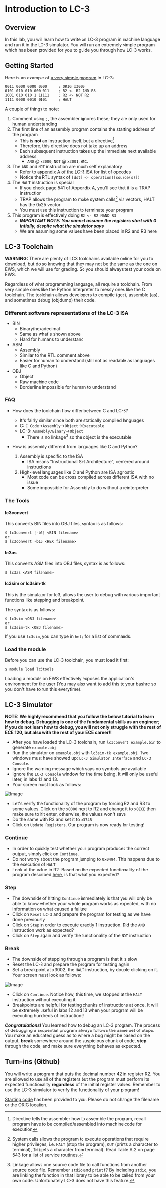 # Introduction to LC-3
## Overview
In this lab, you will learn how to write an LC-3 program in machine language and run it in the LC-3 simulator. You will run an extremely simple program which has been provided for you to guide you through how LC-3 works.

## Getting Started
Here is an example of [a very simple program](./example.bin) in LC-3:

```
0011 0000 0000 0000     ; ORIG x3000
0101 010 010 000 011    ; R2 <- R2 AND R3
1001 010 010 1 11111    ; R2 <- NOT R2
1111 0000 0010 0101     ; HALT
```

A couple of things to note:
1. Comment using `;`, the assembler ignores these; they are only used for human understanding
2. The first line of an assembly program contains the starting address of the program
    * This is **not** an instruction itself, but a directive[^1]
    * Therefore, this directive does not take up an address
    * Each subsequent instruction takes up the immediate next available address
        - `AND` @ `x3000`, `NOT` @ `x3001`, etc.
3. The `AND` and `NOT` instruction are much self explanatory
    * Refer to [appendix A of the LC-3 ISA](https://www.jmeiners.com/lc3-vm/supplies/lc3-isa.pdf) for list of opcodes
    * Notice the RTL syntax of `[dst] <- operation([source(s)])`
4. The `HALT` instruction is special
    * If you check page 541 of Appendix A, you'll see that it is a TRAP instruction
    * TRAP allows the program to make system calls[^2] via vectors, HALT has the 0x25 vector
    * You must use this instruction to terminate your program
5. This program is effectively doing `R2 <- R2 NAND R3`
    * ***IMPORTANT NOTE: You cannot assume the registers start with 0 intially, despite what the simulator says***
    * We are assuming some values have been placed in R2 and R3 here

## LC-3 Toolchain
**WARNING:** There are plenty of LC3 toolchains available online for you to download, but do so knowing that they may not be the same as the one on EWS, which we will use for grading. So you should always test your code on EWS.

Regardless of what programming language, all require a toolchain. From very simple ones like the Python Interpreter to messy ones like the C toolchain. The toolchain allows developers to compile (gcc), assemble (as), and sometimes debug (objdump) their code.

### Different software representations of the LC-3 ISA
- BIN
    * Binary/hexadecimal
    * Same as what's shown above
    * Hard for humans to understand
- ASM
    * Assembly
    * Similar to the RTL comment above
    * Easier for human to understand (still not as readable as languages like C and Python)
- OBJ
    * Object
    * Raw machine code
    * Borderline impossible for human to understand

### FAQ
- How does the toolchain flow differ between C and LC-3?
    * It's fairly similar since both are statically compiled languages
    * C: `C Code`->`Assembly`->`Object`->`Executable`
    * LC-3: `Assmebly/Binary`->`Object`
        - There is no linkage[^3] so the object is the executable

- How is assembly different from languages like C and Python?
    1. Assembly is specific to the ISA
        * ISA means "Instructional Set Architecture", centered around instructions
    2. High-level languages like C and Python are ISA agnostic
        * Most code can be cross compiled across different ISA with no issue
        * Some impossible for Assembly to do without a reinterpreter

### The Tools
#### lc3convert
This converts BIN files into OBJ files, syntax is as follows:
```
$ lc3convert [-b2] <BIN filename>
or
$ lc3convert -b16 <HEX filename>
```

#### lc3as
This converts ASM files into OBJ files, syntax is as follows:
```
$ lc3as <ASM filename>
```

#### lc3sim or lc3sim-tk
This is the simulator for lc3, allows the user to debug with various important functions like stepping and breakpoint.

The syntax is as follows:
```
$ lc3sim <OBJ filename>
or
$ lc3sim-tk <OBJ filename>
```
If you use `lc3sim`, you can type in `help` for a list of commands.

### Load the module
Before you can use the LC-3 toolchain, you must load it first:
```
$ module load lc3tools
```
Loading a module on EWS effectively exposes the application's environment for the user (You may also want to add this to your bashrc so you don't have to run this everytime).

## LC-3 Simulator
**NOTE: We highly recommend that you follow the below tutorial to learn how to debug. Debugging is one of the fundamental skills as an engineer; if you do not learn how to debug, you will not only struggle with the rest of ECE 120, but also with the rest of your ECE career!!**

- After you have loaded the LC-3 toolchain, run `lc3convert example.bin` to generate `example.obj`
- Run the simulator on `example.obj` with `lc3sim-tk example.obj`. Two windows must have showed up: `LC-3 Simulator Interface` and `LC-3 Console`.
- Ignore the warning message which says no symbols are available
- Ignore the `LC-3 Console` window for the time being. It will only be useful later, in labs 12 and 13.
- Your screen must look as follows: 

![Image](./img/lc3sim.png)

- Let's verify the functionality of the program by forcing R2 and R3 to some values. Click on the `x0000` next to R2 and change it to `x0ECE` then make sure to hit enter, otherwise, the values won't save
- Do the same with R3 and set it to `x374B`
- Click on `Update Registers`. Our program is now ready for testing!
### Continue

- In order to quickly test whether your program produces the correct output, simply click on `Continue`.
- Do not worry about the program jumping to `0x0494`. This happens due to the execution of `HALT`
- Look at the value in R2. Based on the expected functionality of the program described [here](#getting-started), is that what you expected?

### Step

- The downside of hitting `Continue` immediately is that you will only be able to know whether your whole program works as expected, with no information on what caused a failure
- Click on `Reset LC-3` and prepare the program for testing as we have done previously
- Click on `Step` in order to execute exactly 1 instruction. Did the `AND` instruction work as expected?
- Click on `Step` again and verify the functionality of the `NOT` instruction

### Break

- The downside of stepping through a program is that it is slow
- Reset the LC-3 and prepare the program for testing again
- Set a breakpoint at x3002, the `HALT` instruction, by double clicking on it. Your screen must look as follows: 

![Image](./img/B.png)

- Click on `Continue`. Notice how, this time, we stopped at the `HALT` instruction without executing it.
- Breakpoints are helpful for testing chunks of instructions at once. It will be extremely useful in labs 12 and 13 when your program will be executing hundreds of instructions!

***Congratulations!*** You learned how to debug an LC-3 program. The process of debugging a sequential program always follows the same set of steps: You make an educated guess as to where a bug might be based on the output, **break** somewhere around the suspicious chunk of code, **step** through the code, and make sure everything behaves as expected.

## Turn-ins (Github)
You will write a program that puts the decimal number 42 in register R2. You are allowed to use all of the registers but the program must perform its expected functionality **regardless** of the initial register values. Remember to use the LC-3 simulator to verify the functionality of your program!

[Starting code](./lab9.bin) has been provided to you. 
Please do not change the filename or the ORIG location.


[^1]: Directive tells the assembler how to assemble the program, recall program have to be compiled/assembled into machine code for execution

[^2]: System calls allows the program to execute operations that require higher privileges, i.e. `HALT` (stop the program), `OUT` (prints a character to terminal), `IN` (gets a character from terminal). Read Table A.2 on page 543 for a list of service routines. 

[^3]: Linkage allows one source code file to call functions from another source code file. Remember `stdio` and `printf`? By including `stdio`, you are linking the function in that library to be able to be called from your own code. Unfortunately LC-3 does not have this feature.